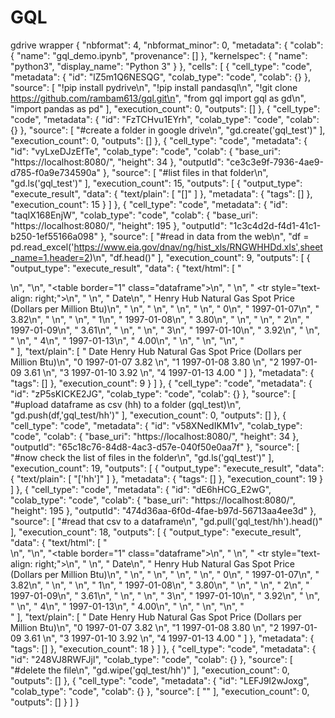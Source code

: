 # GQL
gdrive wrapper
{
  "nbformat": 4,
  "nbformat_minor": 0,
  "metadata": {
    "colab": {
      "name": "gql_demo.ipynb",
      "provenance": []
    },
    "kernelspec": {
      "name": "python3",
      "display_name": "Python 3"
    }
  },
  "cells": [
    {
      "cell_type": "code",
      "metadata": {
        "id": "lZ5m1Q6NESQG",
        "colab_type": "code",
        "colab": {}
      },
      "source": [
        "!pip install pydrive\n",
        "!pip install pandasql\n",
        "!git clone https://github.com/rambam613/gql.git\n",
        "from gql import gql as gd\n",
        "import pandas as pd"
      ],
      "execution_count": 0,
      "outputs": []
    },
    {
      "cell_type": "code",
      "metadata": {
        "id": "FzTCHvu1EYrh",
        "colab_type": "code",
        "colab": {}
      },
      "source": [
        "#create a folder in google drive\n",
        "gd.create('gql_test')"
      ],
      "execution_count": 0,
      "outputs": []
    },
    {
      "cell_type": "code",
      "metadata": {
        "id": "vyLxeDJzEfTe",
        "colab_type": "code",
        "colab": {
          "base_uri": "https://localhost:8080/",
          "height": 34
        },
        "outputId": "ce3c3e9f-7936-4ae9-d785-f0a9e734590a"
      },
      "source": [
        "#list files in that folder\n",
        "gd.ls('gql_test')"
      ],
      "execution_count": 15,
      "outputs": [
        {
          "output_type": "execute_result",
          "data": {
            "text/plain": [
              "[]"
            ]
          },
          "metadata": {
            "tags": []
          },
          "execution_count": 15
        }
      ]
    },
    {
      "cell_type": "code",
      "metadata": {
        "id": "taqIX168EnjW",
        "colab_type": "code",
        "colab": {
          "base_uri": "https://localhost:8080/",
          "height": 195
        },
        "outputId": "1c3c4d2d-f4d1-41c1-b250-1ef55166a098"
      },
      "source": [
        "#read in data from the web\n",
        "df = pd.read_excel('https://www.eia.gov/dnav/ng/hist_xls/RNGWHHDd.xls',sheet_name=1,header=2)\n",
        "df.head()"
      ],
      "execution_count": 9,
      "outputs": [
        {
          "output_type": "execute_result",
          "data": {
            "text/html": [
              "<div>\n",
              "<style scoped>\n",
              "    .dataframe tbody tr th:only-of-type {\n",
              "        vertical-align: middle;\n",
              "    }\n",
              "\n",
              "    .dataframe tbody tr th {\n",
              "        vertical-align: top;\n",
              "    }\n",
              "\n",
              "    .dataframe thead th {\n",
              "        text-align: right;\n",
              "    }\n",
              "</style>\n",
              "<table border=\"1\" class=\"dataframe\">\n",
              "  <thead>\n",
              "    <tr style=\"text-align: right;\">\n",
              "      <th></th>\n",
              "      <th>Date</th>\n",
              "      <th>Henry Hub Natural Gas Spot Price (Dollars per Million Btu)</th>\n",
              "    </tr>\n",
              "  </thead>\n",
              "  <tbody>\n",
              "    <tr>\n",
              "      <th>0</th>\n",
              "      <td>1997-01-07</td>\n",
              "      <td>3.82</td>\n",
              "    </tr>\n",
              "    <tr>\n",
              "      <th>1</th>\n",
              "      <td>1997-01-08</td>\n",
              "      <td>3.80</td>\n",
              "    </tr>\n",
              "    <tr>\n",
              "      <th>2</th>\n",
              "      <td>1997-01-09</td>\n",
              "      <td>3.61</td>\n",
              "    </tr>\n",
              "    <tr>\n",
              "      <th>3</th>\n",
              "      <td>1997-01-10</td>\n",
              "      <td>3.92</td>\n",
              "    </tr>\n",
              "    <tr>\n",
              "      <th>4</th>\n",
              "      <td>1997-01-13</td>\n",
              "      <td>4.00</td>\n",
              "    </tr>\n",
              "  </tbody>\n",
              "</table>\n",
              "</div>"
            ],
            "text/plain": [
              "        Date  Henry Hub Natural Gas Spot Price (Dollars per Million Btu)\n",
              "0 1997-01-07                                               3.82         \n",
              "1 1997-01-08                                               3.80         \n",
              "2 1997-01-09                                               3.61         \n",
              "3 1997-01-10                                               3.92         \n",
              "4 1997-01-13                                               4.00         "
            ]
          },
          "metadata": {
            "tags": []
          },
          "execution_count": 9
        }
      ]
    },
    {
      "cell_type": "code",
      "metadata": {
        "id": "zP5sKICKE2JG",
        "colab_type": "code",
        "colab": {}
      },
      "source": [
        "#upload dataframe as csv (hh) to a folder (gql_test)\n",
        "gd.push(df,'gql_test/hh')"
      ],
      "execution_count": 0,
      "outputs": []
    },
    {
      "cell_type": "code",
      "metadata": {
        "id": "v58XNedIKM1v",
        "colab_type": "code",
        "colab": {
          "base_uri": "https://localhost:8080/",
          "height": 34
        },
        "outputId": "65c18c76-84d8-4ac3-d57e-040f50e0aa7f"
      },
      "source": [
        "#now check the list of files in the folder\n",
        "gd.ls('gql_test')"
      ],
      "execution_count": 19,
      "outputs": [
        {
          "output_type": "execute_result",
          "data": {
            "text/plain": [
              "['hh']"
            ]
          },
          "metadata": {
            "tags": []
          },
          "execution_count": 19
        }
      ]
    },
    {
      "cell_type": "code",
      "metadata": {
        "id": "dE6hHCG_E2wG",
        "colab_type": "code",
        "colab": {
          "base_uri": "https://localhost:8080/",
          "height": 195
        },
        "outputId": "474d36aa-6f0d-4fae-b97d-56713aa4ee3d"
      },
      "source": [
        "#read that csv to a dataframe\n",
        "gd.pull('gql_test/hh').head()"
      ],
      "execution_count": 18,
      "outputs": [
        {
          "output_type": "execute_result",
          "data": {
            "text/html": [
              "<div>\n",
              "<style scoped>\n",
              "    .dataframe tbody tr th:only-of-type {\n",
              "        vertical-align: middle;\n",
              "    }\n",
              "\n",
              "    .dataframe tbody tr th {\n",
              "        vertical-align: top;\n",
              "    }\n",
              "\n",
              "    .dataframe thead th {\n",
              "        text-align: right;\n",
              "    }\n",
              "</style>\n",
              "<table border=\"1\" class=\"dataframe\">\n",
              "  <thead>\n",
              "    <tr style=\"text-align: right;\">\n",
              "      <th></th>\n",
              "      <th>Date</th>\n",
              "      <th>Henry Hub Natural Gas Spot Price (Dollars per Million Btu)</th>\n",
              "    </tr>\n",
              "  </thead>\n",
              "  <tbody>\n",
              "    <tr>\n",
              "      <th>0</th>\n",
              "      <td>1997-01-07</td>\n",
              "      <td>3.82</td>\n",
              "    </tr>\n",
              "    <tr>\n",
              "      <th>1</th>\n",
              "      <td>1997-01-08</td>\n",
              "      <td>3.80</td>\n",
              "    </tr>\n",
              "    <tr>\n",
              "      <th>2</th>\n",
              "      <td>1997-01-09</td>\n",
              "      <td>3.61</td>\n",
              "    </tr>\n",
              "    <tr>\n",
              "      <th>3</th>\n",
              "      <td>1997-01-10</td>\n",
              "      <td>3.92</td>\n",
              "    </tr>\n",
              "    <tr>\n",
              "      <th>4</th>\n",
              "      <td>1997-01-13</td>\n",
              "      <td>4.00</td>\n",
              "    </tr>\n",
              "  </tbody>\n",
              "</table>\n",
              "</div>"
            ],
            "text/plain": [
              "         Date  Henry Hub Natural Gas Spot Price (Dollars per Million Btu)\n",
              "0  1997-01-07                                               3.82         \n",
              "1  1997-01-08                                               3.80         \n",
              "2  1997-01-09                                               3.61         \n",
              "3  1997-01-10                                               3.92         \n",
              "4  1997-01-13                                               4.00         "
            ]
          },
          "metadata": {
            "tags": []
          },
          "execution_count": 18
        }
      ]
    },
    {
      "cell_type": "code",
      "metadata": {
        "id": "248VJ8RWFJjl",
        "colab_type": "code",
        "colab": {}
      },
      "source": [
        "#delete the file\n",
        "gd.wipe('gql_test/hh')"
      ],
      "execution_count": 0,
      "outputs": []
    },
    {
      "cell_type": "code",
      "metadata": {
        "id": "LEFJ9I2wJoxg",
        "colab_type": "code",
        "colab": {}
      },
      "source": [
        ""
      ],
      "execution_count": 0,
      "outputs": []
    }
  ]
}
